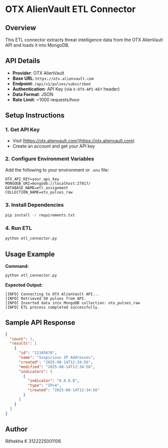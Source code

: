 # OTX AlienVault ETL Connector

## Overview
This ETL connector extracts threat intelligence data from the OTX AlienVault API and loads it into MongoDB.

## API Details
- **Provider**: OTX AlienVault  
- **Base URL**: `https://otx.alienvault.com`  
- **Endpoint**: `/api/v1/pulses/subscribed`  
- **Authentication**: API Key (via `X-OTX-API-KEY` header)  
- **Data Format**: JSON  
- **Rate Limit**: ~1000 requests/hour  

## Setup Instructions

### 1. Get API Key
- Visit [https://otx.alienvault.com](https://otx.alienvault.com)  
- Create an account and get your API key  

### 2. Configure Environment Variables
Add the following to your environment or `.env` file:  
```env
OTX_API_KEY=your_api_key
MONGODB_URI=mongodb://localhost:27017/
DATABASE_NAME=etl_assignment
COLLECTION_NAME=otx_pulses_raw
```

### 3. Install Dependencies
```bash
pip install -r requirements.txt
```

### 4. Run ETL
```bash
python etl_connector.py
```

## Usage Example
**Command:**
```bash
python etl_connector.py
```

**Expected Output:**
```text
[INFO] Connecting to OTX AlienVault API...
[INFO] Retrieved 50 pulses from API.
[INFO] Inserted data into MongoDB collection: otx_pulses_raw
[INFO] ETL process completed successfully.
```

## Sample API Response
```json
{
  "count": 1,
  "results": [
    {
      "id": "12345678",
      "name": "Suspicious IP Addresses",
      "created": "2025-08-14T12:34:56",
      "modified": "2025-08-14T12:34:56",
      "indicators": [
        {
          "indicator": "8.8.8.8",
          "type": "IPv4",
          "created": "2025-08-14T12:34:56"
        }
      ]
    }
  ]
}
```

## Author
Rithekha K 3122225001106